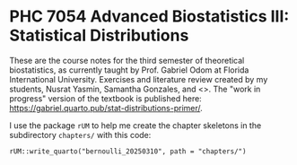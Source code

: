 # PHC 7054 Advanced Biostatistics III: Statistical Distributions
These are the course notes for the third semester of theoretical biostatistics, as currently taught by Prof. Gabriel Odom at Florida International University. Exercises and literature review created by my students, Nusrat Yasmin, Samantha Gonzales, and <>. The "work in progress" version of the textbook is published here: <https://gabriel.quarto.pub/stat-distributions-primer/>.

I use the package `rUM` to help me create the chapter skeletons in the subdirectory `chapters/` with this code:
```
rUM::write_quarto("bernoulli_20250310", path = "chapters/")
```
